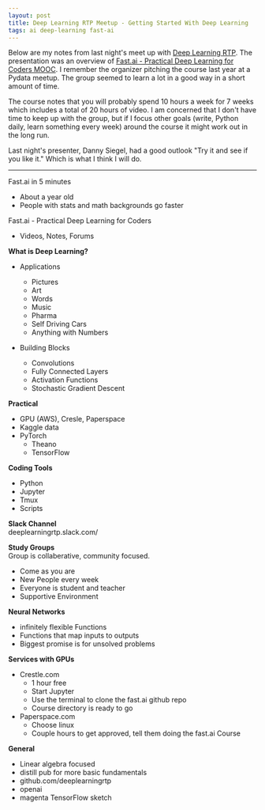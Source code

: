```yaml
---
layout: post
title: Deep Learning RTP Meetup - Getting Started With Deep Learning
tags: ai deep-learning fast-ai
---
```


Below are my notes from last night's meet up with [Deep Learning RTP](https://www.meetup.com/Deep-Learning-RTP "Meetup.com - Deep Learning RTP"). The presentation was an overview of [Fast.ai - Practical Deep Learning for Coders MOOC](http://course.fast.ai/ "Fast.ai - Practical Deep Learning for Coders - Part 1"). I remember the organizer pitching the course last year at a Pydata meetup. The group seemed to learn a lot in a good way in a short amount of time. 

The course notes that you will probably spend 10 hours a week for 7 weeks which includes a total of 20 hours of video. I am concerned that I don't have time to keep up with the group, but if I focus other goals (write, Python daily, learn something every week) around the course it might work out in the long run. 

Last night's presenter, Danny Siegel, had a good outlook "Try it and see if you like it." Which is what I think I will do. 

* * *

Fast.ai in 5 minutes

-   About a year old
-   People with stats and math backgrounds go faster

Fast.ai - Practical Deep Learning for Coders

-   Videos, Notes, Forums

**What is Deep Learning?**  

-   Applications

    -   Pictures
    -   Art
    -   Words
    -   Music
    -   Pharma
    -   Self Driving Cars
    -   Anything with Numbers

-   Building Blocks
    -   Convolutions
    -   Fully Connected Layers
    -   Activation Functions
    -   Stochastic Gradient Descent

**Practical**  

-   GPU (AWS), Cresle, Paperspace
-   Kaggle data
-   PyTorch
    -   Theano
    -   TensorFlow

**Coding Tools**  

-   Python
-   Jupyter
-   Tmux
-   Scripts

**Slack Channel**  
deeplearningrtp.slack.com/

**Study Groups**  
Group is collaberative, community focused.

-   Come as you are
-   New People every week
-   Everyone is student and teacher
-   Supportive Environment

**Neural Networks**  

-   infinitely flexible Functions
-   Functions that map inputs to outputs
-   Biggest promise is for unsolved problems

**Services with GPUs**  

-   Crestle.com 
    -   1 hour free
    -   Start Jupyter
    -   Use the terminal to clone the fast.ai github repo 
    -   Course directory is ready to go
-   Paperspace.com
    -   Choose linux
    -   Couple hours to get approved, tell them doing the fast.ai Course

**General**  

-   Linear algebra focused
-   distill pub for more basic fundamentals
-   github.com/deeplearningrtp
-   openai
-   magenta TensorFlow sketch
